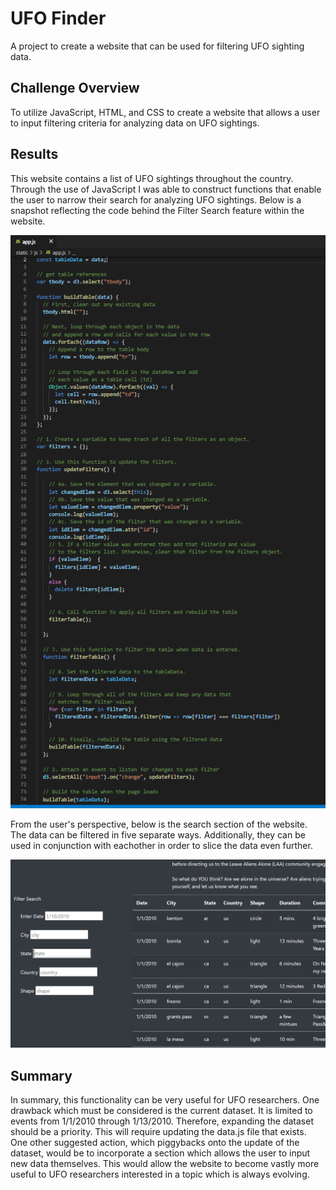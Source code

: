 # UFO Finder
A project to create a website that can be used for filtering UFO sighting data.
## Challenge Overview
To utilize JavaScript, HTML, and CSS to create a website that allows a user to input filtering criteria for analyzing data on UFO sightings.
## Results
This website contains a list of UFO sightings throughout the country. Through the use of JavaScript I was able to construct functions that 
enable the user to narrow their search for analyzing UFO sightings. Below is a snapshot reflecting the code behind the Filter Search feature within the website.

![Table Filtering Building](/static/images/Table_Filtering_Building.png "Table_Filtering_Building.png")

From the user's perspective, below is the search section of the website. The data can be filtered in five separate ways. Additionally, they can be used in conjunction with 
eachother in order to slice the data even further.

![Site Filtering](/static/images/Site_Filtering.png "Site_Filtering.png")

## Summary
In summary, this functionality can be very useful for UFO researchers. One drawback which must be considered is the current dataset. It is limited to events from 1/1/2010 through
1/13/2010. Therefore, expanding the dataset should be a priority. This will require updating the data.js file that exists. One other suggested action, which piggybacks onto the update of the dataset, would be to incorporate a section which allows the user to input new data themselves. This would allow the website to become vastly more useful to UFO researchers interested in a topic which is always evolving.
